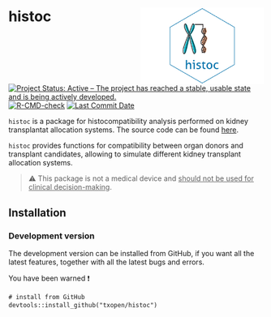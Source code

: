 
<!-- README.md is generated from README.Rmd. Please edit that file -->

# histoc <img src="man/figures/logo.png" height="150" align="right"/>

<!-- badges: start -->

[![Project Status: Active – The project has reached a stable, usable
state and is being actively
developed.](https://www.repostatus.org/badges/latest/active.svg)](https://www.repostatus.org/#active)
[![R-CMD-check](https://github.com/txopen/histoc/workflows/R-CMD-check/badge.svg)](https://github.com/txopen/histoc/actions)
[![Last Commit
Date](https://img.shields.io/github/last-commit/txopen/histoc.svg)](https://github.com/txopen/histoc/commits/main)
<!-- badges: end -->

`histoc` is a package for histocompatibility analysis performed on
kidney transplantat allocation systems. The source code can be found
[here](https://txopen.github.io/histoc/).

`histoc` provides functions for compatibility between organ donors and
transplant candidates, allowing to simulate different kidney transplant
allocation systems.

> :warning: This package is not a medical device and <ins>should not be
> used for clinical decision-making</ins>.

## Installation

### Development version

The development version can be installed from GitHub, if you want all
the latest features, together with all the latest bugs and errors.

You have been warned :exclamation:

    # install from GitHub
    devtools::install_github("txopen/histoc")

